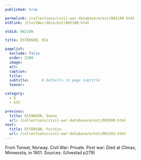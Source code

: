 ```yaml
---
published: true

permalink: /collections/civil-war-database/e/est/002100.html
oldlink: /CivilWar/db/e/est/002100.html

oldid: 002100

title: ESTENSEN, Ole

pagelist:
  exclude: false
  order: 2100
  image: 
  alt:
  caption:
  title:
  subtitle:      # Defaults to page subtitle
  teaser:

category: 
  - E 
  - EST

previous:
  title: ESTANSEN, Gunno
  url: /collections/civil-war-database/e/est/002099.html  
next:
  title: ESTERSON, Forstin
  url: /collections/civil-war-database/e/est/002101.html   
---
```

From Tonset, Norway. Civil War: Private. Post war: Died at Climax, Minnesota, in 1901. Sources: (Ulvestad p279)